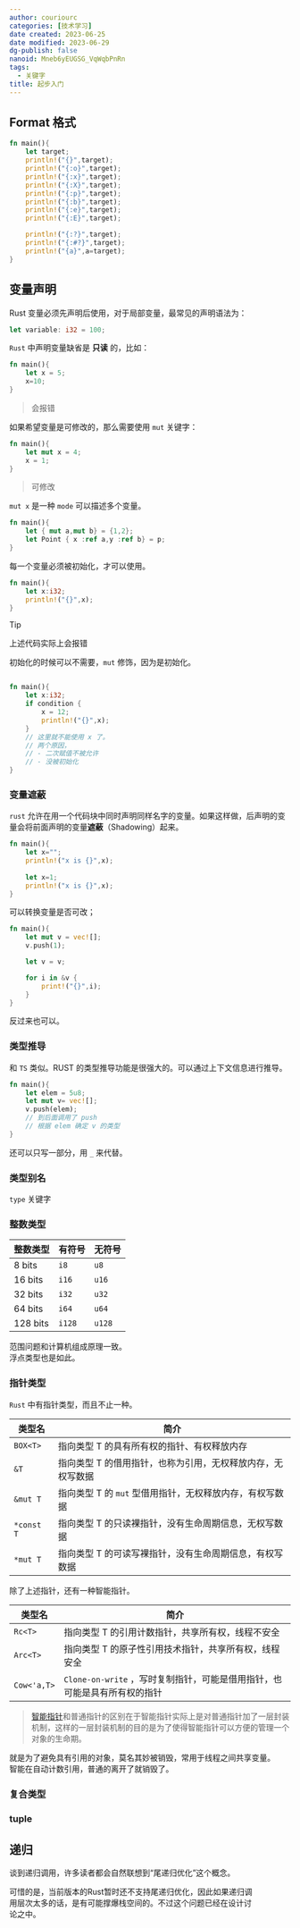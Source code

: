 ```yaml
---
author: couriourc
categories: [技术学习]
date created: 2023-06-25
date modified: 2023-06-29
dg-publish: false
nanoid: Mneb6yEUGSG_VqWqbPnRn
tags:
  - 关键字
title: 起步入门
---
```


## Format 格式

```rust
fn main(){
	let target;
	println!("{}",target);
	println!("{:o}",target);
	println!("{:x}",target);
	println!("{:X}",target);
	println!("{:p}",target);
	println!("{:b}",target);
	println!("{:e}",target);
	println!("{:E}",target);

	println!("{:?}",target);
	println!("{:#?}",target);
	println!("{a}",a=target);
}
```

## 变量声明

Rust 变量必须先声明后使用，对于局部变量，最常见的声明语法为：

```rust
let variable: i32 = 100;
```

`Rust` 中声明变量缺省是 **只读** 的，比如：

```rust
fn main(){
	let x = 5;
	x=10;
}
```

>会报错

如果希望变量是可修改的，那么需要使用 `mut` 关键字：

```rust
fn main(){
	let mut x = 4;
	x = 1;
}
```

>可修改

`mut x` 是一种 `mode` 可以描述多个变量。

```rust
fn main(){
	let { mut a,mut b} = {1,2};
	let Point { x :ref a,y :ref b} = p;
}
```

每一个变量必须被初始化，才可以使用。

```rust
fn main(){
	let x:i32;
	println!("{}",x);
}
```

>[!TIP]  
>上述代码实际上会报错

初始化的时候可以不需要，`mut` 修饰，因为是初始化。

```rust 

fn main(){
	let x:i32;
	if condition {
		x = 12;
		println!("{}",x);
	}
	// 这里就不能使用 x 了。
	// 两个原因，
	// - 二次赋值不被允许
	// - 没被初始化
}
```

### 变量遮蔽

`rust` 允许在用一个代码块中同时声明同样名字的变量。如果这样做，后声明的变量会将前面声明的变量**遮蔽**（Shadowing）起来。

```rust
fn main(){
	let x="";
	println!("x is {}",x);
	
	let x=1;
	println!("x is {}",x);
}
```

可以转换变量是否可改；

```rust
fn main(){
	let mut v = vec![];
	v.push(1);

	let v = v;

	for i in &v {
		print!("{}",i);
	}
}
```

反过来也可以。

### 类型推导

和 `TS` 类似。RUST 的类型推导功能是很强大的。可以通过上下文信息进行推导。

```rust
fn main(){
	let elem = 5u8;
	let mut v= vec![];
	v.push(elem);
	// 到后面调用了 push 
	// 根据 elem 确定 v 的类型 
}
```

还可以只写一部分，用 `_` 来代替。

### 类型别名

 `type` 关键字

### 整数类型

| 整数类型 | 有符号 | 无符号 |
| -------- | ------ | ------ |
| 8 bits   | `i8`   | `u8`   |
| 16 bits  | `i16`  | `u16`  |
| 32 bits  | `i32`  | `u32`  |
| 64 bits  | `i64`  | `u64`  |
| 128 bits | `i128` | `u128` |

范围问题和计算机组成原理一致。  
浮点类型也是如此。

### 指针类型

`Rust` 中有指针类型，而且不止一种。

| 类型名     | 简介                                                        |
| ---------- | ----------------------------------------------------------- |
| `BOX<T>`   | 指向类型 T 的具有所有权的指针、有权释放内存                 |
| `&T`       | 指向类型 T 的借用指针，也称为引用，无权释放内存，无权写数据 |
| `&mut T`   | 指向类型 T 的 `mut` 型借用指针，无权释放内存，有权写数据    |
| `*const T` | 指向类型 T 的只读裸指针，没有生命周期信息，无权写数据       |
| `*mut T`   | 指向类型 T 的可读写裸指针，没有生命周期信息，有权写数据     |

除了上述指针，还有一种智能指针。

| 类型名      | 简介                                                  |
| ----------- | ----------------------------------------------------- |
| `Rc<T>`     | 指向类型 T 的引用计数指针，共享所有权，线程不安全     |
| `Arc<T>`    | 指向类型 T 的原子性引用技术指针，共享所有权，线程安全 |
| `Cow<'a,T>` | `Clone-on-write` ，写时复制指针，可能是借用指针，也可能是具有所有权的指针                                                      |

> [智能指针](https://www.zhihu.com/search?q=%E6%99%BA%E8%83%BD%E6%8C%87%E9%92%88&search_source=Entity&hybrid_search_source=Entity&hybrid_search_extra=%7B%22sourceType%22%3A%22answer%22%2C%22sourceId%22%3A14918675%7D)和普通指针的区别在于智能指针实际上是对普通指针加了一层封装机制，这样的一层封装机制的目的是为了使得智能指针可以方便的管理一个对象的生命期。

就是为了避免具有引用的对象，莫名其妙被销毁，常用于线程之间共享变量。  
智能在自动计数引用，普通的离开了就销毁了。

### 复合类型

### tuple

## 递归

谈到递归调用，许多读者都会自然联想到“尾递归优化”这个概念。  

可惜的是，当前版本的Rust暂时还不支持尾递归优化，因此如果递归调  
用层次太多的话，是有可能撑爆栈空间的。不过这个问题已经在设计讨  
论之中。
